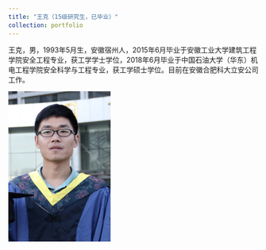 ```yaml
---
title: "王克（15级研究生，已毕业）"
collection: portfolio
---
```


王克，男，1993年5月生，安徽宿州人，2015年6月毕业于安徽工业大学建筑工程学院安全工程专业，获工学学士学位，2018年6月毕业于中国石油大学（华东）机电工程学院安全科学与工程专业，获工学硕士学位。目前在安徽合肥科大立安公司工作。

![](/images/wangke.png)